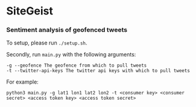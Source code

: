 # SiteGeist

### Sentiment analysis of geofenced tweets

To setup, please run `./setup.sh`.

Secondly, run `main.py` with the following arguments:

```
-g --geofence The geofence from which to pull tweets
-t --twitter-api-keys The twitter api keys with which to pull tweets

```

For example:

```
python3 main.py -g lat1 lon1 lat2 lon2 -t <consumer key> <consumer secret> <access token key> <access token secret>
```